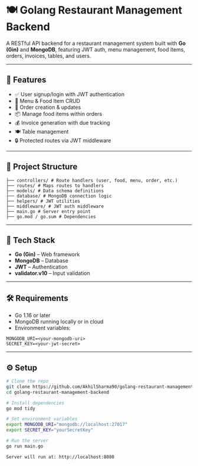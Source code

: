 # 🍽️ Golang Restaurant Management Backend

A RESTful API backend for a restaurant management system built with **Go (Gin)** and **MongoDB**, featuring JWT auth, menu management, food items, orders, invoices, tables, and users.

---

## 🚀 Features

- ✅ User signup/login with JWT authentication  
- 🍴 Menu & Food Item CRUD  
- 🛒 Order creation & updates  
- 📦 Manage food items within orders  
- 💰 Invoice generation with due tracking  
- 🍽️ Table management  
- 🔒 Protected routes via JWT middleware  

---

## 📁 Project Structure
```
├── controllers/ # Route handlers (user, food, menu, order, etc.)
├── routes/ # Maps routes to handlers
├── models/ # Data schema definitions
├── database/ # MongoDB connection logic
├── helpers/ # JWT utilities
├── middleware/ # JWT auth middleware
├── main.go # Server entry point
├── go.mod / go.sum # Dependencies
```

---

## 🧩 Tech Stack

- **Go (Gin)** – Web framework  
- **MongoDB** – Database  
- **JWT** – Authentication  
- **validator.v10** – Input validation  

---

## 🛠️ Requirements

- Go 1.16 or later  
- MongoDB running locally or in cloud  
- Environment variables:
```
MONGODB_URI=<your-mongodb-uri>
SECRET_KEY=<your-jwt-secret>
```

---

## ⚙️ Setup

```bash
# Clone the repo
git clone https://github.com/AkhilSharma90/golang-restaurant-management-backend.git
cd golang-restaurant-management-backend

# Install dependencies
go mod tidy

# Set environment variables
export MONGODB_URI="mongodb://localhost:27017"
export SECRET_KEY="yourSecretKey"

# Run the server
go run main.go

Server will run at: http://localhost:8080
